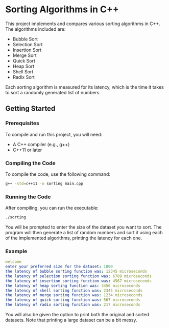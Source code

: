 # Sorting Algorithms in C++

This project implements and compares various sorting algorithms in C++. The algorithms included are:

- Bubble Sort
- Selection Sort
- Insertion Sort
- Merge Sort
- Quick Sort
- Heap Sort
- Shell Sort
- Radix Sort

Each sorting algorithm is measured for its latency, which is the time it takes to sort a randomly generated list of numbers.

## Getting Started

### Prerequisites

To compile and run this project, you will need:

- A C++ compiler (e.g., g++)
- C++11 or later

### Compiling the Code

To compile the code, use the following command:

```sh
g++ -std=c++11 -o sorting main.cpp
```

### Running the Code

After compiling, you can run the executable:
```sh
./sorting
```

You will be prompted to enter the size of the dataset you want to sort. The program will then generate a list of random numbers and sort it using each of the implemented algorithms, printing the latency for each one.

### Example

```yaml
welcome
enter your preferred size for the dataset: 1000
the latency of bubble sorting function was: 12345 microseconds
the latency of selection sorting function was: 6789 microseconds
the latency of insertion sorting function was: 4567 microseconds
the latency of heap sorting function was: 3456 microseconds
the latency of shell sorting function was: 2345 microseconds
the latency of merge sorting function was: 1234 microseconds
the latency of quick sorting function was: 567 microseconds
the latency of radix sorting function was: 217 microseconds
```

You will also be given the option to print both the original and sorted datasets. Note that printing a large dataset can be a bit messy.
